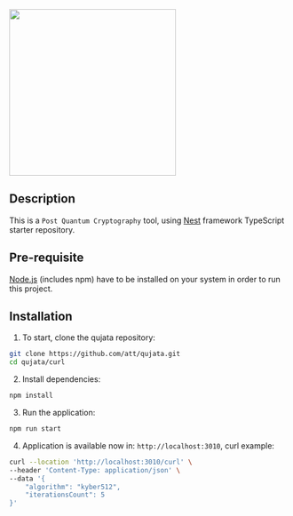 <img src="https://github.com/att/qujata/assets/7979328/199a9c84-840b-415e-a221-621c22184ad2" width="300">

## Description
This is a `Post Quantum Cryptography` tool,
using [Nest](https://github.com/nestjs/nest) framework TypeScript starter repository.

## Pre-requisite
[Node.js](#https://nodejs.org/en/download) (includes npm) have to be installed on your system in order to run this project.

## Installation
1. To start, clone the qujata repository:
```bash
git clone https://github.com/att/qujata.git
cd qujata/curl
```
2. Install dependencies:
```bash
npm install
```
3. Run the application:
```bash
npm run start
```

4. Application is available now in: `http://localhost:3010`, curl example:
```bash
curl --location 'http://localhost:3010/curl' \
--header 'Content-Type: application/json' \
--data '{
    "algorithm": "kyber512",
    "iterationsCount": 5
}'
```

